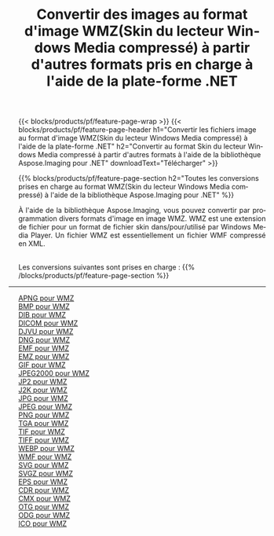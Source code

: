 ﻿---
title: Convertir des images au format d'image WMZ(Skin du lecteur Windows Media compressé) à partir d'autres formats pris en charge à l'aide de la plate-forme .NET 
weight: 3920
url: /fr/net/conversion/to/wmz 
lang: fr
langdirlevel: 2
locales: zh-hans,ja,it,ru,de,es,fr,nl,id,lt,pl,pt,vi,tr,ko,zh-hant,ar,hi,th,sv,cs,uk,he
description: En utilisant Aspose.Imaging pour la bibliothèque .NET, il est facile de convertir en WMZ(Skin du lecteur Windows Media compressé) à partir d'autres formats d'image pris en charge
---

{{< blocks/products/pf/feature-page-wrap >}}
{{< blocks/products/pf/feature-page-header h1="Convertir les fichiers image au format d'image WMZ(Skin du lecteur Windows Media compressé) à l'aide de la plate-forme .NET" h2="Convertir au format Skin du lecteur Windows Media compressé à partir d'autres formats à l'aide de la bibliothèque Aspose.Imaging pour .NET" downloadText="Télécharger" >}}


{{% blocks/products/pf/feature-page-section  h2="Toutes les conversions prises en charge au format WMZ(Skin du lecteur Windows Media compressé) à l'aide de la bibliothèque Aspose.Imaging pour .NET" %}}
<p align=justify>À l'aide de la bibliothèque Aspose.Imaging, vous pouvez convertir par programmation divers formats d'image en image WMZ. WMZ est une extension de fichier pour un format de fichier skin dans/pour/utilisé par Windows Media Player. Un fichier WMZ est essentiellement un fichier WMF compressé en XML. </p>
<br/>
Les conversions suivantes sont prises en charge :
{{% /blocks/products/pf/feature-page-section %}}
<div class="container-fluid productfamilypage bg-gray">
    <div class="convertypes bg-gray agp-content section">
        <div class="container">
		<hr style="margin-left:-20px;"/>
		<div class="row other-converters">
		    <div class='col-md-2 other-converter remove-lp remove-rp'><a href="/imaging/fr/net/conversion/apng-to-wmz" >APNG pour WMZ</a></div>
<div class='col-md-2 other-converter remove-lp remove-rp'><a href="/imaging/fr/net/conversion/bmp-to-wmz" >BMP pour WMZ</a></div>
<div class='col-md-2 other-converter remove-lp remove-rp'><a href="/imaging/fr/net/conversion/dib-to-wmz" >DIB pour WMZ</a></div>
<div class='col-md-2 other-converter remove-lp remove-rp'><a href="/imaging/fr/net/conversion/dicom-to-wmz" >DICOM pour WMZ</a></div>
<div class='col-md-2 other-converter remove-lp remove-rp'><a href="/imaging/fr/net/conversion/djvu-to-wmz" >DJVU pour WMZ</a></div>
<div class='col-md-2 other-converter remove-lp remove-rp'><a href="/imaging/fr/net/conversion/dng-to-wmz" >DNG pour WMZ</a></div>
<div class='col-md-2 other-converter remove-lp remove-rp'><a href="/imaging/fr/net/conversion/emf-to-wmz" >EMF pour WMZ</a></div>
<div class='col-md-2 other-converter remove-lp remove-rp'><a href="/imaging/fr/net/conversion/emz-to-wmz" >EMZ pour WMZ</a></div>
<div class='col-md-2 other-converter remove-lp remove-rp'><a href="/imaging/fr/net/conversion/gif-to-wmz" >GIF pour WMZ</a></div>
<div class='col-md-2 other-converter remove-lp remove-rp'><a href="/imaging/fr/net/conversion/jpeg2000-to-wmz" >JPEG2000 pour WMZ</a></div>
<div class='col-md-2 other-converter remove-lp remove-rp'><a href="/imaging/fr/net/conversion/jp2-to-wmz" >JP2 pour WMZ</a></div>
<div class='col-md-2 other-converter remove-lp remove-rp'><a href="/imaging/fr/net/conversion/j2k-to-wmz" >J2K pour WMZ</a></div>
<div class='col-md-2 other-converter remove-lp remove-rp'><a href="/imaging/fr/net/conversion/jpg-to-wmz" >JPG pour WMZ</a></div>
<div class='col-md-2 other-converter remove-lp remove-rp'><a href="/imaging/fr/net/conversion/jpeg-to-wmz" >JPEG pour WMZ</a></div>
<div class='col-md-2 other-converter remove-lp remove-rp'><a href="/imaging/fr/net/conversion/png-to-wmz" >PNG pour WMZ</a></div>
<div class='col-md-2 other-converter remove-lp remove-rp'><a href="/imaging/fr/net/conversion/tga-to-wmz" >TGA pour WMZ</a></div>
<div class='col-md-2 other-converter remove-lp remove-rp'><a href="/imaging/fr/net/conversion/tif-to-wmz" >TIF pour WMZ</a></div>
<div class='col-md-2 other-converter remove-lp remove-rp'><a href="/imaging/fr/net/conversion/tiff-to-wmz" >TIFF pour WMZ</a></div>
<div class='col-md-2 other-converter remove-lp remove-rp'><a href="/imaging/fr/net/conversion/webp-to-wmz" >WEBP pour WMZ</a></div>
<div class='col-md-2 other-converter remove-lp remove-rp'><a href="/imaging/fr/net/conversion/wmf-to-wmz" >WMF pour WMZ</a></div>
<div class='col-md-2 other-converter remove-lp remove-rp'><a href="/imaging/fr/net/conversion/svg-to-wmz" >SVG pour WMZ</a></div>
<div class='col-md-2 other-converter remove-lp remove-rp'><a href="/imaging/fr/net/conversion/svgz-to-wmz" >SVGZ pour WMZ</a></div>
<div class='col-md-2 other-converter remove-lp remove-rp'><a href="/imaging/fr/net/conversion/eps-to-wmz" >EPS pour WMZ</a></div>
<div class='col-md-2 other-converter remove-lp remove-rp'><a href="/imaging/fr/net/conversion/cdr-to-wmz" >CDR pour WMZ</a></div>
<div class='col-md-2 other-converter remove-lp remove-rp'><a href="/imaging/fr/net/conversion/cmx-to-wmz" >CMX pour WMZ</a></div>
<div class='col-md-2 other-converter remove-lp remove-rp'><a href="/imaging/fr/net/conversion/otg-to-wmz" >OTG pour WMZ</a></div>
<div class='col-md-2 other-converter remove-lp remove-rp'><a href="/imaging/fr/net/conversion/odg-to-wmz" >ODG pour WMZ</a></div>
<div class='col-md-2 other-converter remove-lp remove-rp'><a href="/imaging/fr/net/conversion/ico-to-wmz" >ICO pour WMZ</a></div>
                </div>
        </div>
    </div>
</div>
<br/>

